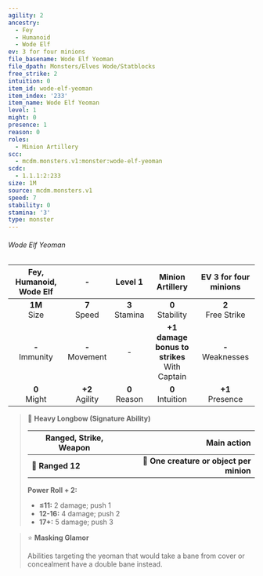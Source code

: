 ```yaml
---
agility: 2
ancestry:
  - Fey
  - Humanoid
  - Wode Elf
ev: 3 for four minions
file_basename: Wode Elf Yeoman
file_dpath: Monsters/Elves Wode/Statblocks
free_strike: 2
intuition: 0
item_id: wode-elf-yeoman
item_index: '233'
item_name: Wode Elf Yeoman
level: 1
might: 0
presence: 1
reason: 0
roles:
  - Minion Artillery
scc:
  - mcdm.monsters.v1:monster:wode-elf-yeoman
scdc:
  - 1.1.1:2:233
size: 1M
source: mcdm.monsters.v1
speed: 7
stability: 0
stamina: '3'
type: monster
---
```


###### Wode Elf Yeoman

| Fey, Humanoid, Wode Elf |          -          |      Level 1       |                 Minion Artillery                 | EV 3 for four minions  |
| :---------------------: | :-----------------: | :----------------: | :----------------------------------------------: | :--------------------: |
|    **1M**<br/> Size     |  **7**<br/> Speed   | **3**<br/> Stamina |               **0**<br/> Stability               | **2**<br/> Free Strike |
|   **-**<br/> Immunity   | **-**<br/> Movement |         -          | **+1 damage bonus to strikes**<br/> With Captain | **-**<br/> Weaknesses  |
|    **0**<br/> Might     | **+2**<br/> Agility | **0**<br/> Reason  |               **0**<br/> Intuition               |  **+1**<br/> Presence  |

> 🏹 **Heavy Longbow (Signature Ability)**
>
> | **Ranged, Strike, Weapon** |                          **Main action** |
> | -------------------------- | ---------------------------------------: |
> | **📏 Ranged 12**           | **🎯 One creature or object per minion** |
>
> **Power Roll + 2:**
>
> - **≤11:** 2 damage; push 1
> - **12-16:** 4 damage; push 2
> - **17+:** 5 damage; push 3

> ⭐️ **Masking Glamor**
>
> Abilities targeting the yeoman that would take a bane from cover or concealment have a double bane instead.

